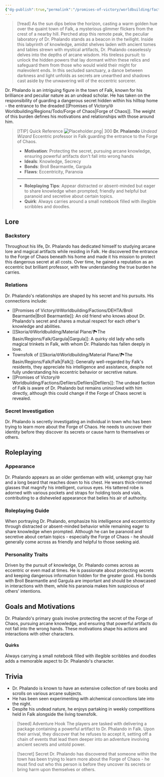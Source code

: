 ```yaml
---
{"dg-publish":true,"permalink":"/promises-of-victory/worldbuilding/factions/unaffiliated/dr-phalando/","noteIcon":"NPC","created":"2023-03-27T00:06:13.195+02:00","updated":"2023-04-17T20:20:26.445+02:00"}
---
```



>[!read] 
>As the sun dips below the horizon, casting a warm golden hue over the quaint town of Falk, a mysterious glimmer flickers from the crest of a nearby hill. Perched atop this remote peak, the peculiar laboratory of Dr. Phalando stands as a beacon in the twilight.
>Inside this labyrinth of knowledge, amidst shelves laden with ancient tomes and tables strewn with mystical artifacts, Dr. Phalando ceaselessly delves into the depths of arcane wisdom. His tireless pursuit: to unlock the hidden powers that lay dormant within these relics and safeguard them from those who would wield their might for malevolent ends. In this secluded sanctuary, a dance between darkness and light unfolds as secrets are unearthed and shadows cast aside by the unwavering will of the eccentric sorcerer.

Dr. Phalando is an intriguing figure in the town of Falk, known for his brilliance and peculiar nature as an undead scholar. He has taken on the responsibility of guarding a dangerous secret hidden within his hilltop home - the entrance to the dreaded [[Promises of Victory/🌐Worldbuilding/Regions/Todo/Forge of Chaos\|Forge of Chaos]]. The weight of this burden defines his motivations and relationships with those around him.

> [!TIP] Quick Reference
> ![Placeholder.png| 300](/img/user/resources/Pictures/Placeholder.png) 
> **Dr. Phalando** _Undead Wizard_ 
> Eccentric professor in Falk guarding the entrance to the Forge of Chaos.
>- **Motivation**: Protecting the secret, pursuing arcane knowledge, ensuring powerful artifacts don't fall into wrong hands
>- **Ideals**: Knowledge, Secrecy
>- **Bonds**: Broll Bearmantle, Gargula
>- **Flaws**: Eccentricity, Paranoia
> ___
>- **Roleplaying Tips**: Appear distracted or absent-minded but eager to share knowledge when prompted; friendly and helpful but paranoid and secretive about certain topics.
>-  **Quirk**: Always carries around a small notebook filled with illegible scribbles and doodles.

## Lore
### Backstory
Throughout his life, Dr. Phalando has dedicated himself to studying arcane lore and magical artifacts while residing in Falk. He discovered the entrance to the Forge of Chaos beneath his home and made it his mission to protect this dangerous secret at all costs. Over time, he gained a reputation as an eccentric but brilliant professor, with few understanding the true burden he carries.

### Relations
Dr. Phalando's relationships are shaped by his secret and his pursuits. His connections include:
- [[Promises of Victory/🌐Worldbuilding/Factions/DEHTA/Broll Bearmantle\|Broll Bearmantle]]: An old friend who knows about Dr. Phalando's secret and shares a mutual respect for each other's knowledge and abilities.
- [[Skoria/🌐Worldbuilding/Material Plane/🏞️The Basin/Regions/Falk/Gargula\|Gargula]]: A quirky old lady who sells magical trinkets in Falk, with whom Dr. Phalando has fallen deeply in love.
- Townsfolk of [[Skoria/🌐Worldbuilding/Material Plane/🏞️The Basin/Regions/Falk/Falk\|Falk]]: Generally well-regarded by Falk's residents, they appreciate his intelligence and assistance, despite not fully understanding his eccentric behavior or secretive nature.
- [[Promises of Victory/🌐Worldbuilding/Factions/Defilers/Defilers\|Defilers]]: The undead faction of Falk is aware of Dr. Phalando but remains uninvolved with him directly, although this could change if the Forge of Chaos secret is revealed.

### Secret Investigation
Dr. Phalando is secretly investigating an individual in town who has been trying to learn more about the Forge of Chaos. He needs to uncover their identity before they discover its secrets or cause harm to themselves or others.

## Roleplaying
### Appearance
Dr. Phalando appears as an older gentleman with wild, unkempt gray hair and a long beard that reaches down to his chest. He wears thick-rimmed glasses that magnify his intelligent, curious eyes. His tattered robe is adorned with various pockets and straps for holding tools and vials, contributing to a disheveled appearance that belies his air of authority.

### Roleplaying Guide
When portraying Dr. Phalando, emphasize his intelligence and eccentricity through distracted or absent-minded behavior while remaining eager to share knowledge when prompted. Although he can be paranoid and secretive about certain topics - especially the Forge of Chaos - he should generally come across as friendly and helpful to those seeking aid.

### Personality Traits
Driven by the pursuit of knowledge, Dr. Phalando comes across as eccentric or even mad at times. He is passionate about protecting secrets and keeping dangerous information hidden for the greater good. His bonds with Broll Bearmantle and Gargula are important and should be showcased in interactions with them, while his paranoia makes him suspicious of others' intentions.

## Goals and Motivations
Dr. Phalando's primary goals involve protecting the secret of the Forge of Chaos, pursuing arcane knowledge, and ensuring that powerful artifacts do not fall into the wrong hands. These motivations shape his actions and interactions with other characters.

#### Quirks
Always carrying a small notebook filled with illegible scribbles and doodles adds a memorable aspect to Dr. Phalando's character.

## Trivia
- Dr. Phalando is known to have an extensive collection of rare books and scrolls on various arcane subjects.
- He has been seen experimenting with alchemical concoctions late into the night.
- Despite his undead nature, he enjoys partaking in weekly competitions held in Falk alongside the living townsfolk.
  
> [!seed] Adventure Hook
> The players are tasked with delivering a package containing a powerful artifact to Dr. Phalando in Falk. Upon their arrival, they discover that he refuses to accept it, setting off a chain of events that lead them deeper into an adventure involving ancient secrets and untold power.

> [!secret] Secret
> Dr. Phalando has discovered that someone within the town has been trying to learn more about the Forge of Chaos - he must find out who this person is before they uncover its secrets or bring harm upon themselves or others.



